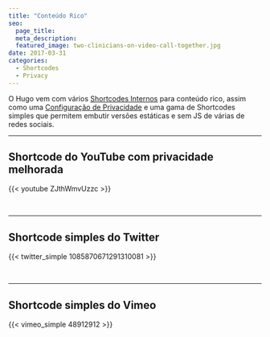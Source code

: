 ```yaml
---
title: "Conteúdo Rico"
seo:
  page_title:
  meta_description:
  featured_image: two-clinicians-on-video-call-together.jpg
date: 2017-03-31
categories:
  - Shortcodes
  - Privacy
---
```


O Hugo vem com vários [Shortcodes Internos](https://gohugo.io/content-management/shortcodes/#use-hugos-built-in-shortcodes) para conteúdo rico, assim como uma [Configuração de Privacidade](https://gohugo.io/about/hugo-and-gdpr/) e uma gama de Shortcodes simples que permitem embutir versões estáticas e sem JS de várias de redes sociais.
<!--more-->
---

## Shortcode do YouTube com privacidade melhorada

{{< youtube ZJthWmvUzzc >}}

<br>

---

## Shortcode simples do Twitter

{{< twitter_simple 1085870671291310081 >}}

<br>

---

## Shortcode simples do Vimeo

{{< vimeo_simple 48912912 >}}
